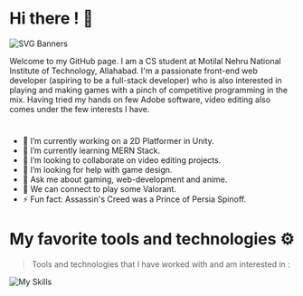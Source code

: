 
# Hi there ! 👋

![SVG Banners](https://svg-banners.vercel.app/api?type=typeWriter&text1=I%20am%20Himanshu%20Negi&width=900&height=200)

Welcome to my GitHub page. I am a CS student at Motilal Nehru National Institute of Technology, Allahabad. I'm a passionate front-end web developer (aspiring to be a full-stack developer) who is also interested in playing and making games with a pinch of competitive programming in the mix.
Having tried my hands on few Adobe software, video editing also comes under the few interests I have.

#

- 🔭 I’m currently working on a 2D Platformer in Unity.
- 🌱 I’m currently learning MERN Stack.
- 👯 I’m looking to collaborate on video editing projects.
- 🤔 I’m looking for help with game design.
- 💬 Ask me about gaming, web-development and anime.
- 👯 We can connect to play some Valorant.
- ⚡ Fun fact: Assassin's Creed was a Prince of Persia Spinoff.

# My favorite tools and technologies ⚙️

>Tools and technologies that I have worked with and am interested in :

![My Skills](https://skillicons.dev/icons?i=html,css,js,mongo,express,react,nodejs,python,django,java,codepen,cs,unity,cpp,git,github,mysql,ps,pr,ae&perline=10)

<!-- <div style="display: flex; align-items: flex-start;">
<img src="https://techstack-generator.vercel.app/js-icon.svg" alt="icon" width="65" height="65" />
<img src="https://techstack-generator.vercel.app/cpp-icon.svg" alt="icon" width="65" height="65" />
<img src="https://techstack-generator.vercel.app/csharp-icon.svg" alt="icon" width="65" height="65" />
<img src="https://techstack-generator.vercel.app/react-icon.svg" alt="icon" width="65" height="65" />
<img src="https://techstack-generator.vercel.app/python-icon.svg" alt="icon" width="65" height="65" />
<img src="https://techstack-generator.vercel.app/django-icon.svg" alt="icon" width="65" height="65" />
<img src="https://techstack-generator.vercel.app/mysql-icon.svg" alt="icon" width="65" height="65" />
<img src="https://techstack-generator.vercel.app/nginx-icon.svg" alt="icon" width="65" height="65" />
<img src="https://techstack-generator.vercel.app/java-icon.svg" alt="icon" width="65" height="65" />
<img src="https://techstack-generator.vercel.app/github-icon.svg" alt="icon" width="65" height="65" />
</div> -->


